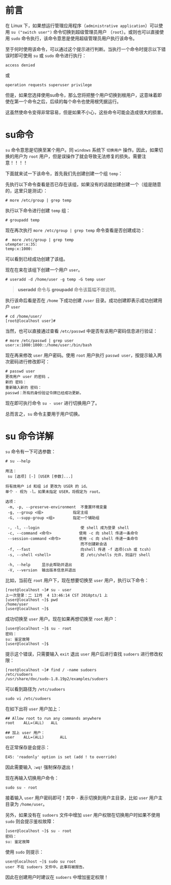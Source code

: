 # 前言

在 Linux 下，如果想运行管理应用程序（`administrative application`）可以使用 `su ("switch user")` 命令切换到超级管理员用户 （`root`）。或则也可以直接使用 `sudo` 命令执行，该命令意思是使用超级管理员用户执行该命令。

至于何时使用该命令，可以通过这个提示进行判断。当执行一个命令时提示以下错误时即可使用 `su` 或 `sudo` 命令进行执行：

```
access denied
```

或

```
operation requests superuser privilege
```

但是，如果您选择使用su命令，那么您将把整个用户切换到根用户，这意味着即使在第一个命令之后，后续的每个命令也使用根凭据运行。

这虽然使命令变得非常容易，但是如果不小心，这些命令可能会造成很大的损害。


# su命令

`su` 命令意思是切换至某个用户。同 `windows` 系统下 `切换用户` 操作。因此，如果切换的用户为 `root` 用户，但是误操作了就会导致无法修复的损失。需要注意！！！！

下面就来试一下该命令，首先我们先创建创建一个组 `temp`：

先执行以下命令查看是否已存在该组，如果没有的话就创建创建一个（组是随意的，这里只是测试）：

```
# more /etc/group | grep temp
```

执行以下命令进行创建 `temp` 组：

```
# groupadd temp
```

现在再次执行 `more /etc/group | grep temp` 命令查看是否创建成功：

```
#  more /etc/group | grep temp
utempter:x:35:
temp:x:1000:
```

可以看到已经成功创建了该组。

现在在来在该组下创建一个用户 `user`。

```
# useradd -d /home/user -g temp -G temp user
```

> **useradd** 命令与 **groupadd** 命令该篇幅不做说明。


执行该命后看是否在 `/home` 下成功创建 `/user` 目录。成功创建即表示成功创建用户 `user`

```
# cd /home/user/
[root@localhost user]# 
```

当然，也可以直接通过查看 `/etc/passwd` 中是否有该用户密码信息进行验证：

```
# more /etc/passwd | grep user
user:x:1000:1000::/home/user:/bin/bash
```

现在再来修改 `user` 用户密码。使用 `root` 用户执行 `passwd user`，按提示输入两次密码进行修改即可：

```
# passwd user
更改用户 user 的密码 。
新的 密码：
重新输入新的 密码：
passwd：所有的身份验证令牌已经成功更新。
```

现在即可执行命令 `su - user` 进行切换用户了。

总而言之，`su` 命令主要用于用户切换。

# su 命令详解

`su` 命令有一下可选参数：

```
# su --help

用法：
 su [选项] [-] [USER [参数]...]

将有效用户 id 和组 id 更改为 USER 的 id。
单个 - 视为 -l。如果未指定 USER，将假定为 root。

选项：
 -m, -p, --preserve-environment  不重置环境变量
 -g, --group <组>             指定主组
 -G, --supp-group <组>        指定一个辅助组

 -, -l, --login                  使 shell 成为登录 shell
 -c, --command <命令>            使用 -c 向 shell 传递一条命令
 --session-command <命令>        使用 -c 向 shell 传递一条命令
                                 而不创建新会话
 -f, --fast                      向shell 传递 -f 选项(csh 或 tcsh)
 -s, --shell <shell>             若 /etc/shells 允许，则运行 shell

 -h, --help     显示此帮助并退出
 -V, --version  输出版本信息并退出
```

比如，当前在 `root` 用户下，现在想要切换至 `user` 用户，执行以下命令：

```
[root@localhost ~]# su - user
上一次登录：二 12月  4 13:46:14 CST 2018pts/1 上
[user@localhost ~]$ pwd
/home/user
[user@localhost ~]$ 
```

成功切换至 `user` 用户。现在如果再想切换至 `root` 用户：

```
[user@localhost ~]$ su - root
密码：
su: 鉴定故障
[user@localhost ~]$ 
```

提示这个错误，只需要输入 `exit` 退出 `user` 用户后进行查找 `sudoers` 进行修改权限：

```
[root@localhost ~]# find / -name sudoers
/etc/sudoers
/usr/share/doc/sudo-1.8.19p2/examples/sudoers
```

可以看到路径为 `/etc/sudoers`

```
sudo vi /etc/sudoers
```

在如下出将 `user` 用户加上：

```
## Allow root to run any commands anywhere 
root	ALL=(ALL) 	ALL

## 加上 user 用户：
user    ALL=(ALL)       ALL
```

在正常保存是会提示：

```
E45: 'readonly' option is set (add ! to override)
```

因此需要输入 `:wq!` 强制保存退出！

现在再输入切换用户命令：

```
sudo su - root
```

接着输入 `user` 用户密码即可！其中 `-` 表示切换到用户主目录，比如 `user` 用户主目录为 `/home/user`。

另外，如果没有在 `sudoers` 文件中增加 `user` 用户权限在切换用户时如果不使用 `sudo` 则会提示鉴权故障：

```
[user@localhost ~]$ su - root
密码：
su: 鉴定故障
```

使用 `sudo` 则提示：

```
user@localhost ~]$ sudo su root
user 不在 sudoers 文件中。此事将被报告。
```

因此在创建用户时建议在 `sudoers` 中增加鉴定权限！
